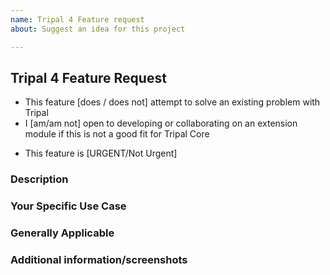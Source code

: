 ```yaml
---
name: Tripal 4 Feature request
about: Suggest an idea for this project

---
```



## Tripal 4 Feature Request
<!---
INSTRUCTIONS: The following template is meant to structure your feature request. 
  Please keep in mind, this issue may evolve into discussion for an extension module
  if it's decided the feature is not a good fit for Tripal Core.
--->

<!--- Go over all the following points, and select the option in the brackets that applies to you. -->
<!--- If you're unsure about any of these, don't hesitate to ask. We're here to help! -->
* This feature [does / does not] attempt to solve an existing problem with Tripal
* I [am/am not] open to developing or collaborating on an extension module if this is not a good fit for Tripal Core
<!--- (no pressure here -just good to know upfront :-) ) -->
* This feature is [URGENT/Not Urgent]

### Description
<!--- A clear and concise description of what you want to happen. -->

### Your Specific Use Case
<!--- Please describe how you would use this feature in your own Tripal site and why you need it -->

### Generally Applicable
<!--- Why do you feel this is generally applicable? -->
<!--- Suggest other use cases if possible. -->

### Additional information/screenshots
<!--- Add any other context or screenshots about the feature request here. -->
